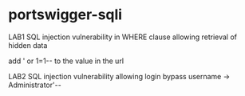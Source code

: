 # portswigger-sqli

LAB1
SQL injection vulnerability in WHERE clause allowing retrieval of hidden data

add ' or 1=1-- to the value in the url

LAB2
SQL injection vulnerability allowing login bypass
username -> Administrator'--

